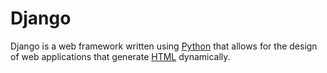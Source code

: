 # Django







Django is a web framework written using [Python](/wiki/Python) that allows for the design of web applications that generate [HTML](/wiki/HTML) dynamically.






